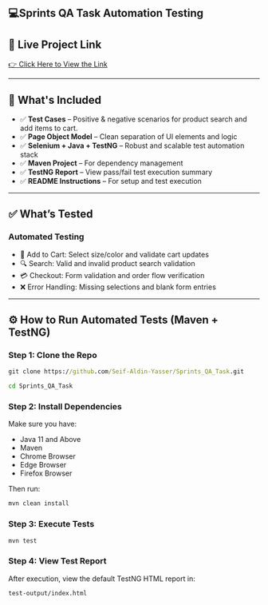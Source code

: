 ## 💻Sprints QA Task Automation Testing
## 🔗 Live Project Link 
<a href="https://magento.softwaretestingboard.com/men/tops-men/hoodies-and-sweatshirts-men.html" target="_blank">👉 Click Here to View the Link</a>

---

## 📁 What's Included

- ✅ **Test Cases** – Positive & negative scenarios for product search and add items to cart.
- ✅ **Page Object Model** – Clean separation of UI elements and logic  
- ✅ **Selenium + Java + TestNG** – Robust and scalable test automation stack  
- ✅ **Maven Project** – For dependency management  
- ✅ **TestNG Report** – View pass/fail test execution summary  
- ✅ **README Instructions** – For setup and test execution  
---

## ✅ What’s Tested

### Automated Testing

- 🛒 Add to Cart: Select size/color and validate cart updates  
- 🔍 Search: Valid and invalid product search validation  
- 💳 Checkout: Form validation and order flow verification  
- ❌ Error Handling: Missing selections and blank form entries  
---

## ⚙️ How to Run Automated Tests (Maven + TestNG)

### Step 1: Clone the Repo

```cmd
git clone https://github.com/Seif-Aldin-Yasser/Sprints_QA_Task.git
```
```cmd
cd Sprints_QA_Task
```
### Step 2: Install Dependencies

Make sure you have:
- Java 11 and Above
- Maven
- Chrome Browser
- Edge Browser
- Firefox Browser

Then run:

```cmd
mvn clean install
```

### Step 3: Execute Tests

```cmd
mvn test
```

### Step 4: View Test Report

After execution, view the default TestNG HTML report in:

```
test-output/index.html
```


